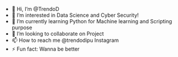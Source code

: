 - 👋 Hi, I’m @TrendoD
- 👀 I’m interested in Data Science and Cyber Security!
- 🌱 I’m currently learning Python for Machine learning and Scripting purpose
- 💞️ I’m looking to collaborate on Project
- 📫 How to reach me @trendodipu Instagram
- ⚡ Fun fact: Wanna be better 

<!---
TrendoD/TrendoD is a ✨ special ✨ repository because its `README.md` (this file) appears on your GitHub profile.
You can click the Preview link to take a look at your changes.
--->
